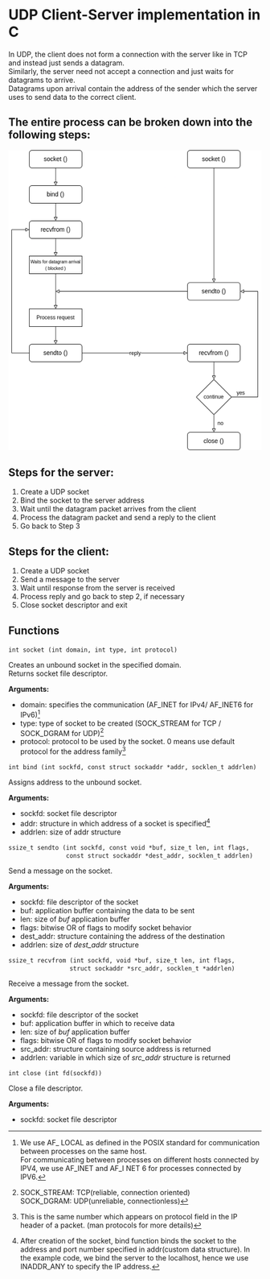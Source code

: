 # UDP Client-Server implementation in C

In UDP, the client does not form a connection with the server like in TCP and instead just sends a datagram.  
Similarly, the server need not accept a connection and just waits for datagrams to arrive.  
Datagrams upon arrival contain the address of the sender which the server uses to send data to the correct client.

## The entire process can be broken down into the following steps:

![udp chart](img/udp-chart.png)

## Steps for the server:

1. Create a UDP socket
2. Bind the socket to the server address
3. Wait until the datagram packet arrives from the client
4. Process the datagram packet and send a reply to the client
5. Go back to Step 3

## Steps for the client:

1. Create a UDP socket
2. Send a message to the server
3. Wait until response from the server is received
4. Process reply and go back to step 2, if necessary
5. Close socket descriptor and exit

## Functions

```
int socket (int domain, int type, int protocol)
```
Creates an unbound socket in the specified domain.  
Returns socket file descriptor.

**Arguments:**

- domain: specifies the communication (AF_INET for IPv4/ AF_INET6 for IPv6)[^1]
- type: type of socket to be created (SOCK_STREAM for TCP / SOCK_DGRAM for UDP)[^2]
- protocol: protocol to be used by the socket. 0 means use default protocol for the address family[^3]

```
int bind (int sockfd, const struct sockaddr *addr, socklen_t addrlen)
```
Assigns address to the unbound socket.

**Arguments:**
- sockfd: socket file descriptor
- addr: structure in which address of a socket is specified[^4]
- addrlen: size of addr structure

```
ssize_t sendto (int sockfd, const void *buf, size_t len, int flags,
                const struct sockaddr *dest_addr, socklen_t addrlen)
```
Send a message on the socket.

**Arguments:**

- sockfd: file descriptor of the socket
- buf: application buffer containing the data to be sent
- len: size of *buf* application buffer
- flags: bitwise OR of flags to modify socket behavior
- dest_addr: structure containing the address of the destination
- addrlen: size of *dest_addr* structure

```
ssize_t recvfrom (int sockfd, void *buf, size_t len, int flags,
                 struct sockaddr *src_addr, socklen_t *addrlen)
```
Receive a message from the socket.

**Arguments:**

- sockfd: file descriptor of the socket
- buf: application buffer in which to receive data
- len: size of *buf* application buffer
- flags: bitwise OR of flags to modify socket behavior
- src_addr: structure containing source address is returned
- addrlen: variable in which size of *src_addr* structure is returned

```
int close (int fd(sockfd))
```
Close a file descriptor.

**Arguments:**

- sockfd: socket file descriptor

 [^1]: We use AF_ LOCAL as defined in the POSIX standard for communication between processes on the same host.  
    For communicating between processes on different hosts connected by IPV4, we use AF_INET and AF_I NET 6 for processes 
    connected by IPV6.

[^2]: SOCK_STREAM: TCP(reliable, connection oriented)  
      SOCK_DGRAM: UDP(unreliable, connectionless)

[^3]: This is the same number which appears on protocol field in the IP header of a packet. (man protocols for more details)

[^4]: After creation of the socket, bind function binds the socket to the address and port number specified in 
      addr(custom data structure). In the example code, we bind the server to the localhost, hence we use INADDR_ANY 
      to specify the IP address.

